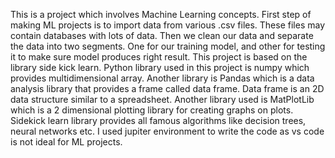 This is a project which involves Machine Learning concepts. First step of making ML projects is to import data
from various .csv files. These files may contain databases with lots of data. Then we clean our data and separate
the data into two segments. One for our training model, and other for testing it to make sure model produces right 
result. This project is based on the library side kick learn. Python library used in this project is numpy which
provides multidimensional array. Another library is Pandas which is a data analysis library that provides a frame 
called data frame. Data frame is an 2D data structure similar to a spreadsheet. Another library used is MatPlotLib
which is a 2 dimensional plotting library for creating graphs on plots. Sidekick learn library provides all famous 
algorithms like decision trees, neural networks etc. I used jupiter environment to write the code as vs code is not 
ideal for ML projects. 
